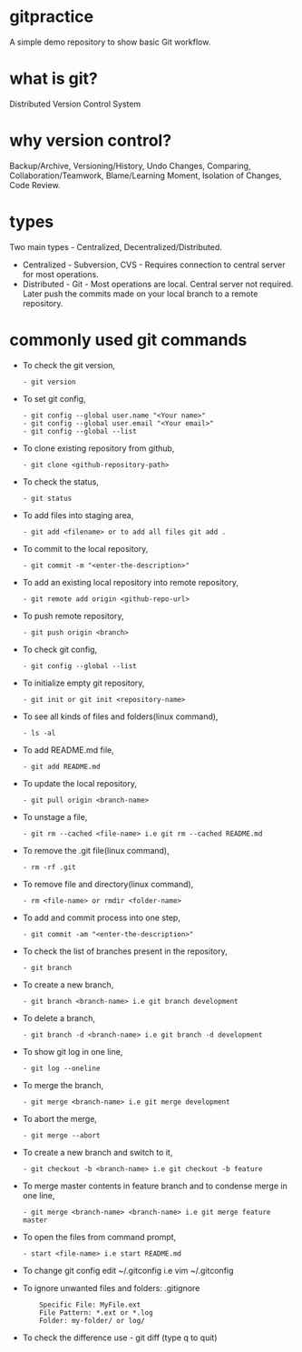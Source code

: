 # gitpractice
A simple demo repository to show basic Git workflow.

# what is git? 
Distributed Version Control System

# why version control?
Backup/Archive, Versioning/History, Undo Changes, Comparing, Collaboration/Teamwork, Blame/Learning Moment, Isolation of Changes, Code Review.

# types
Two main types - Centralized, Decentralized/Distributed.
* Centralized - Subversion, CVS - Requires connection to central server for most operations.
* Distributed - Git - Most operations are local. Central server not required. Later push the commits made on your local branch to a remote repository.

# commonly used git commands

  * To check the git version, 
  
        - git version

  * To set git config,

        - git config --global user.name "<Your name>"
        - git config --global user.email "<Your email>"
        - git config --global --list 

  * To clone existing repository from github,
  
        - git clone <github-repository-path>

  * To check the status,
  
        - git status
  
  * To add files into staging area,
  
        - git add <filename> or to add all files git add .
 
  * To commit to the local repository,
  
        - git commit -m "<enter-the-description>"
  
  * To add an existing local repository into remote repository,
  
        - git remote add origin <github-repo-url>
 
  * To push remote repository, 
  
        - git push origin <branch>
 
  * To check git config,

        - git config --global --list

  * To initialize empty git repository,

        - git init or git init <repository-name>

  * To see all kinds of files and folders(linux command),

        - ls -al

  * To add README.md file,

        - git add README.md

  * To update the local repository,

        - git pull origin <branch-name>

  * To unstage a file,

        - git rm --cached <file-name> i.e git rm --cached README.md

  * To remove the .git file(linux command),

        - rm -rf .git
 
  * To remove file and directory(linux command),

        - rm <file-name> or rmdir <folder-name>

  * To add and commit process into one step,

        - git commit -am "<enter-the-description>"

  * To check the list of branches present in the repository,

        - git branch

  * To create a new branch,

        - git branch <branch-name> i.e git branch development
 
  * To delete a branch,

        - git branch -d <branch-name> i.e git branch -d development
 
  * To show git log in one line,
  
        - git log --oneline

  * To merge the branch,
    
        - git merge <branch-name> i.e git merge development

  * To abort the merge,

        - git merge --abort

  * To create a new branch and switch to it,

        - git checkout -b <branch-name> i.e git checkout -b feature

  * To merge master contents in feature branch and to condense merge in one line,

        - git merge <branch-name> <branch-name> i.e git merge feature master

  * To open the files from command prompt,

        - start <file-name> i.e start README.md

  * To change git config edit ~/.gitconfig i.e vim ~/.gitconfig

  * To ignore unwanted files and folders: .gitignore
         
            Specific File: MyFile.ext
            File Pattern: *.ext or *.log
            Folder: my-folder/ or log/

   * To check the difference use - git diff  (type q to quit)



